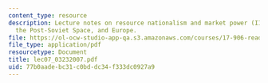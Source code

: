 ```yaml
---
content_type: resource
description: Lecture notes on resource nationalism and market power (III) - Russia,
  the Post-Soviet Space, and Europe.
file: https://ol-ocw-studio-app-qa.s3.amazonaws.com/courses/17-906-reading-seminar-in-social-science-the-geopolitics-and-geoeconomics-of-global-energy-spring-2007/77b0aadebc31c0bddc34f333dc0927a9_lec07_03232007.pdf
file_type: application/pdf
resourcetype: Document
title: lec07_03232007.pdf
uid: 77b0aade-bc31-c0bd-dc34-f333dc0927a9
---
```

